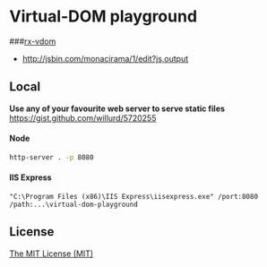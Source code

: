 # Virtual-DOM playground

###[rx-vdom][rx-vdom-ls]

- http://jsbin.com/monacirama/1/edit?js,output

## Local

__Use any of your favourite web server to serve static files__  
https://gist.github.com/willurd/5720255

#### Node
```sh
http-server . -p 8080
```

#### IIS Express
```
"C:\Program Files (x86)\IIS Express\iisexpress.exe" /port:8080 /path:...\virtual-dom-playground
```

## License

[The MIT License (MIT)][license]

[rx-vdom-ls]: ./rx-vdom/rx-vdom.ls
[license]: ./LICENSE
